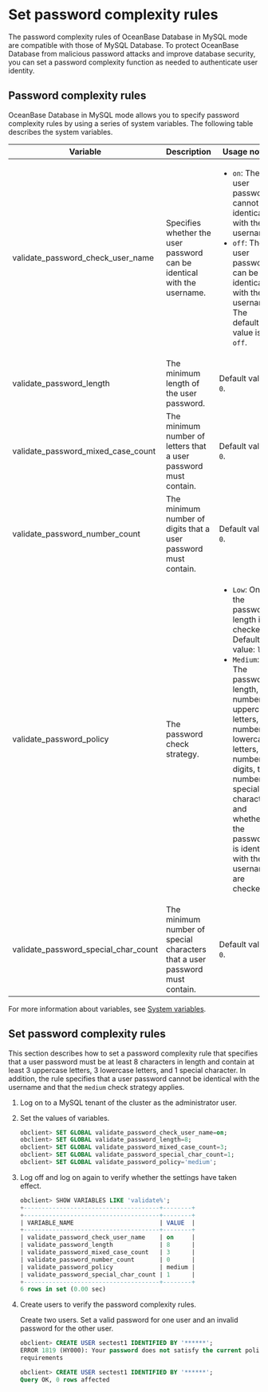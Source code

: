 # Set password complexity rules

The password complexity rules of OceanBase Database in MySQL mode are compatible with those of MySQL Database. To protect OceanBase Database from malicious password attacks and improve database security, you can set a password complexity function as needed to authenticate user identity.

## Password complexity rules

OceanBase Database in MySQL mode allows you to specify password complexity rules by using a series of system variables. The following table describes the system variables.

| Variable | Description | Usage notes |
|--------------------------------------|-------------------------|---------------------------------------------------------------------------------------------------------------------------------------------------------------------------------------------|
| validate_password_check_user_name | Specifies whether the user password can be identical with the username.  | <ul><li>`on`: The user password cannot be identical with the username. </li>   <li> `off`: The user password can be identical with the username. The default value is `off`. </li></ul> |
| validate_password_length | The minimum length of the user password.  | Default value: `0`.  |
| validate_password_mixed_case_count | The minimum number of letters that a user password must contain.  | Default value: `0`.  |
| validate_password_number_count | The minimum number of digits that a user password must contain.  | Default value: `0`.  |
| validate_password_policy | The password check strategy.  | <ul><li>`Low`: Only the password length is checked. Default value: `low`. </li>   <li> `Medium`: The password length, the number of uppercase letters, the number of lowercase letters, the number of digits, the number of special characters, and whether the password is identical with the username are checked. </li></ul> |
| validate_password_special_char_count | The minimum number of special characters that a user password must contain.  | Default value: `0`.  |

For more information about variables, see [System variables](../../../../../5.system-reference/2.system-variable-of-mysql-mode/1.overview-of-system-variables-of-mysql-mode.md).

## Set password complexity rules

This section describes how to set a password complexity rule that specifies that a user password must be at least 8 characters in length and contain at least 3 uppercase letters, 3 lowercase letters, and 1 special character. In addition, the rule specifies that a user password cannot be identical with the username and that the `medium` check strategy applies.

1. Log on to a MySQL tenant of the cluster as the administrator user.

2. Set the values of variables.

   ```sql
   obclient> SET GLOBAL validate_password_check_user_name=on;
   obclient> SET GLOBAL validate_password_length=8;
   obclient> SET GLOBAL validate_password_mixed_case_count=3;
   obclient> SET GLOBAL validate_password_special_char_count=1;
   obclient> SET GLOBAL validate_password_policy='medium';
   ```

3. Log off and log on again to verify whether the settings have taken effect.

   ```sql
   obclient> SHOW VARIABLES LIKE 'validate%';
   +--------------------------------------+--------+
   +--------------------------------------+--------+
   | VARIABLE_NAME                        | VALUE  |
   +--------------------------------------+--------+
   | validate_password_check_user_name    | on     |
   | validate_password_length             | 8      |
   | validate_password_mixed_case_count   | 3      |
   | validate_password_number_count       | 0      |
   | validate_password_policy             | medium |
   | validate_password_special_char_count | 1      |
   +--------------------------------------+--------+
   6 rows in set (0.00 sec)
   ```

4. Create users to verify the password complexity rules.

   Create two users. Set a valid password for one user and an invalid password for the other user.

   ```sql
   obclient> CREATE USER sectest1 IDENTIFIED BY '******';
   ERROR 1819 (HY000): Your password does not satisfy the current policy
   requirements

   obclient> CREATE USER sectest1 IDENTIFIED BY '******';
   Query OK, 0 rows affected
   ```
